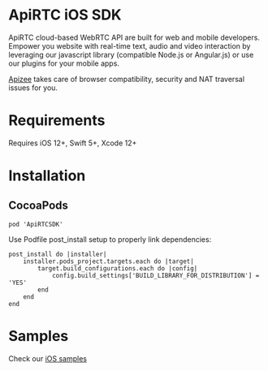 # ApiRTC iOS SDK

ApiRTC cloud-based WebRTC API are built for web and mobile developers. Empower you website with real-time text, audio and video interaction by leveraging our javascript library (compatible Node.js or Angular.js) or use our plugins for your mobile apps. 

[Apizee](https://apizee.com/) takes care of browser compatibility, security and NAT traversal issues for you.

# Requirements

Requires iOS 12+, Swift 5+, Xcode 12+

# Installation

## CocoaPods

```
pod 'ApiRTCSDK'
```

Use Podfile post_install setup to properly link dependencies:
```
post_install do |installer|
	installer.pods_project.targets.each do |target|
		target.build_configurations.each do |config|
			config.build_settings['BUILD_LIBRARY_FOR_DISTRIBUTION'] = 'YES'
		end
	end
end

```

# Samples

Check our [iOS samples](https://github.com/apizee/ApiRTC-iOS-Samples)
